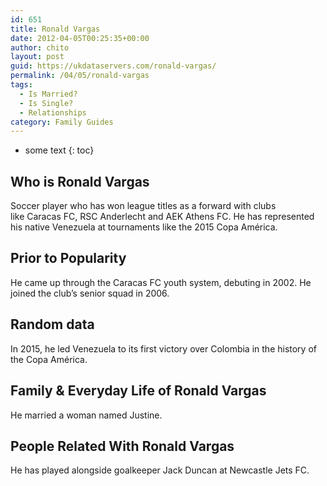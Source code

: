 ```yaml
---
id: 651
title: Ronald Vargas
date: 2012-04-05T00:25:35+00:00
author: chito
layout: post
guid: https://ukdataservers.com/ronald-vargas/
permalink: /04/05/ronald-vargas
tags:
  - Is Married?
  - Is Single?
  - Relationships
category: Family Guides
---
```


* some text
{: toc}
          
          
## Who is  Ronald Vargas
                  
                  
                  
Soccer player who has won league titles as a forward with clubs like Caracas FC, RSC Anderlecht and AEK Athens FC. He has represented his native Venezuela at tournaments like the 2015 Copa América. 
                  
                
                
                
## Prior to Popularity 
                  
                  
                  
He came up through the Caracas FC youth system, debuting in 2002. He joined the club&#8217;s senior squad in 2006. 
                  
                
                
                
## Random data 
                  
                  
                  
In 2015, he led Venezuela to its first victory over Colombia in the history of the Copa América. 
                  
                
                
                
## Family & Everyday Life of Ronald Vargas
                  
                  
                  
He married a woman named Justine. 
                  
                
                
                
## People Related With  Ronald Vargas
                  
                  
                  
He has played alongside goalkeeper Jack Duncan at Newcastle Jets FC.
                  
                
              
            
          
          
          
    
    
  
